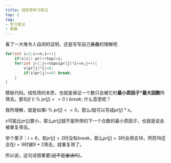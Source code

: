 ```yaml
---
title: 线性筛学习笔记
top: 2
tag: 
- 学习笔记
- 素数
---
```

看了一大堆令人自闭的证明，还是写写自己~~愚蠢~~的理解吧

```cpp
for(int i=2;i<=n;i++){
    if(v[i]) pr[++top]=i;
    for(int j=1;j<=top&&pr[j]*i<=n;j++){
        v[pr[j]*i]=0;
        if(i%pr[j]==0) break;
    }
}
```
模板代码。线性筛的本质，也就是保证一个数只会被它的**最小质因子$*$最大因数**所筛去。那句$if$ $($i $\%$ $pr[j]==0$ $)$ $break;$
 什么意思呢？

我所理解，就是如果$i$ $\%$ $pr[j]==0$，那么$i$就可以写成$pr[j]*x$。

$x$可能比$pr[j]$要小，那么$pr[j]$就不是所筛的下一个合数的最小质因子，也就是说会被重复筛去。

举个栗子：$i=6$，若$pr[j]=2$时没有$break$，那么$pr[j]=3$时会筛去$18$，然而$18$还会在$i=9$时被$9*2$筛去，就重复筛了。

所以说，这句话很重要$($~~这不是废话吗~~$)$。